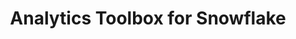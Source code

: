---
title: Analytics Toolbox for Snowflake
description: "Unlock Spatial Analytics in Snowflake"
icon: "/img/icons/snowflake-analytics-toolbox.png"
type: examples
category: quadkey
layout: categories/list
aliases:
    - /analytics-toolbox-sf/examples/categories/quadkey/
---